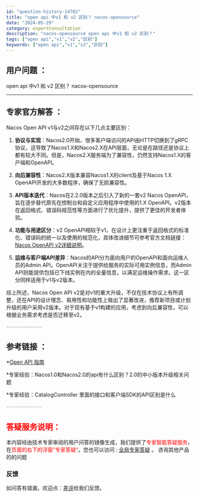 ```yaml
---
id: "question-history-14702"
title: "open api 中v1 和 v2 区别？ nacos-opensource"
date: "2024-05-29"
category: expertConsultation
description: "nacos-opensource open api 中v1 和 v2 区别？"
tags: ["open api","v1","v2","区别"]
keywords: ["open api","v1","v2","区别"]
---
```


## 用户问题 ： 
 open api 中v1 和 v2 区别？ nacos-opensource 

---------------
## 专家官方解答 ：

Nacos Open API v1与v2之间存在以下几点主要区别：

1. **协议与实现**：Nacos2.0开始，很多客户端访问的API由HTTP切换到了gRPC协议，这导致了Nacos1.X和Nacos2.X在API层面，无论是在路径还是协议上都有较大不同。但是，Nacos2.X服务端为了兼容性，仍然支持Nacos1.X的客户端和OpenAPI。

2. **向后兼容性**：Nacos2.X版本兼容Nacos1.X的client及基于Nacos 1.X OpenAPI开发的大多数程序，确保了无损兼容性。

3. **API版本迭代**：Nacos在2.2.0版本之后引入了新的一套v2 Nacos OpenAPI，旨在逐步替代原先在控制台和自定义应用程序中使用的1.X OpenAPI。v2版本在返回格式、错误码规范性等方面进行了优化提升，提供了更佳的开发者体验。

4. **功能与用途区分**：v2 OpenAPI相较于v1，在设计上更注重于返回格式的标准化、错误码的统一以及使用的规范化，具体改进细节可参考官方文档链接：[Nacos OpenAPI v2详细说明](https://nacos.io/docs/latest/guide/user/open-api/)。

5. **运维与客户端API差异**：Nacos的API分为面向用户的OpenAPI和面向运维人员的Admin API。OpenAPI关注于提供给服务的实际可用实例信息，而Admin API则能提供包括已下线实例在内的全量信息，以满足运维操作需求。这一区分同样适用于v1与v2版本。

综上所述，Nacos Open API v2是对v1的重大升级，不仅在技术协议上有所调整，还在API的设计理念、易用性和功能性上做出了显著改进，推荐新项目或计划升级的用户采用v2版本。对于现有基于v1构建的应用，考虑到向后兼容性，可以根据业务需求考虑是否迁移至v2。


<font color="#949494">---------------</font> 


## 参考链接 ：

*[Open API 指南](https://nacos.io/docs/latest/guide/user/open-api)
 
 *专家经验：Nacos1.0和Nacos2.0的api有什么区别？2.0的中小版本升级相关问题 
 
 *专家经验：CatalogController 里面的接口和客户端SDK的API区别是什么 


 <font color="#949494">---------------</font> 
 


## <font color="#FF0000">答疑服务说明：</font> 

本内容经由技术专家审阅的用户问答的镜像生成，我们提供了<font color="#FF0000">专家智能答疑服务</font>，在<font color="#FF0000">页面的右下的浮窗”专家答疑“</font>。您也可以访问 : [全局专家答疑](https://opensource.alibaba.com/chatBot) 。 咨询其他产品的的问题

### 反馈
如问答有错漏，欢迎点：[差评](https://ai.nacos.io/user/feedbackByEnhancerGradePOJOID?enhancerGradePOJOId=14723)给我们反馈。
